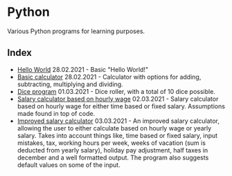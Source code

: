 # Python

Various Python programs for learning purposes.  

## Index
- [Hello World](https://github.com/davidusken/Python/blob/main/hello_world.py) 28.02.2021 - Basic "Hello World!"  
- [Basic calculator](https://github.com/davidusken/Python/blob/main/calculator_v1.py) 28.02.2021 - Calculator with options for adding, subtracting, multiplying and dividing.  
- [Dice program](https://github.com/davidusken/Python/blob/main/dice.py) 01.03.2021 - Dice roller, with a total of 10 dice possible.  
- [Salary calculator based on hourly wage](https://github.com/davidusken/Python/blob/main/salary_calc.py) 02.03.2021 - Salary calculator based on hourly wage for either time based or fixed salary. Assumptions made found in top of code.  
- [Improved salary calculator](https://github.com/davidusken/Python/blob/main/salary_calc_v2.py) 03.03.2021 - An improved salary calculator, allowing the user to either calculate based on hourly wage or yearly salary. Takes into account things like, time based or fixed salary, input mistakes, tax, working hours per week, weeks of vacation (sum is deducted from yearly salary), holiday pay adjustment, half taxes in december and a well formatted output. The program also suggests default values on some of the input.  